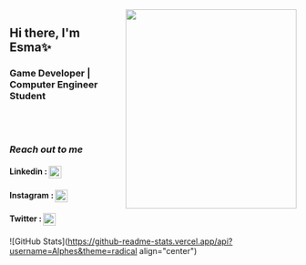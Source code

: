 <img src="https://media.giphy.com/media/QPy8RAg2mR7CU/giphy.gif" align ="right" width="300" height= "350">

## Hi there, I'm Esma✨ 


### Game Developer | Computer Engineer Student
<br />
<br />

###      ***Reach out to me***
####  Linkedin  :   [<img width="22" src="https://unpkg.com/simple-icons@v6/icons/linkedin.svg" align = "center"/>][linkedin]
####  Instagram  : [<img width="22" src="https://unpkg.com/simple-icons@v6/icons/instagram.svg" align="center"   />][instagram]
#### Twitter  : [<img width="22" src="https://unpkg.com/simple-icons@v6/icons/twitter.svg" align="center"   />][twitter]


[instagram]: https://www.instagram.com/kocatasesmanur/
[twitter]:https://twitter.com/EsmaKocatas
[linkedin]: https://www.linkedin.com/in/esma-nur-kocata%C5%9F-6891bb148/

![GitHub Stats](https://github-readme-stats.vercel.app/api?username=Alphes&theme=radical align="center")
